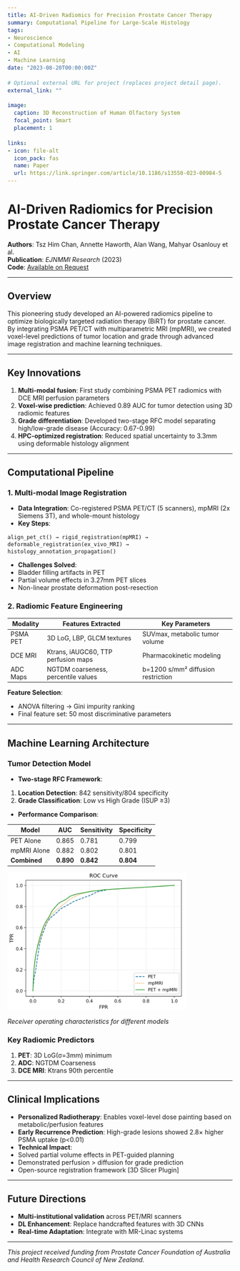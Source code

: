 ```yaml
---
title: AI-Driven Radiomics for Precision Prostate Cancer Therapy
summary: Computational Pipeline for Large-Scale Histology
tags:
- Neuroscience
- Computational Modeling
- AI
- Machine Learning
date: "2023-08-20T00:00:00Z"

# Optional external URL for project (replaces project detail page).
external_link: ""

image:
  caption: 3D Reconstruction of Human Olfactory System
  focal_point: Smart
  placement: 1

links:
- icon: file-alt
  icon_pack: fas
  name: Paper
  url: https://link.springer.com/article/10.1186/s13550-023-00984-5
---
```

# AI-Driven Radiomics for Precision Prostate Cancer Therapy

**Authors**: Tsz Him Chan, Annette Haworth, Alan Wang, Mahyar Osanlouy et al.  
**Publication**: *EJNMMI Research* (2023)  
**Code**: [Available on Request](mailto:Hayley.Reynolds@auckland.ac.nz)

---

## Overview
This pioneering study developed an AI-powered radiomics pipeline to optimize biologically targeted radiation therapy
(BiRT) for prostate cancer. By integrating PSMA PET/CT with multiparametric MRI (mpMRI),
we created voxel-level predictions of tumor location and grade through advanced image registration and machine learning
techniques.

---

## Key Innovations
1. **Multi-modal fusion**: First study combining PSMA PET radiomics with DCE MRI perfusion parameters
2. **Voxel-wise prediction**: Achieved 0.89 AUC for tumor detection using 3D radiomic features
3. **Grade differentiation**: Developed two-stage RFC model separating high/low-grade disease (Accuracy: 0.67-0.99)
4. **HPC-optimized registration**: Reduced spatial uncertainty to 3.3mm using deformable histology alignment

---

## Computational Pipeline

### 1. Multi-modal Image Registration
- **Data Integration**: Co-registered PSMA PET/CT (5 scanners), mpMRI (2x Siemens 3T), and whole-mount histology
- **Key Steps**:
```Pseudo-code for registration workflow
align_pet_ct() → rigid_registration(mpMRI) →
deformable_registration(ex_vivo_MRI) →
histology_annotation_propagation()
```
- **Challenges Solved**:
- Bladder filling artifacts in PET
- Partial volume effects in 3.27mm PET slices
- Non-linear prostate deformation post-resection

### 2. Radiomic Feature Engineering
| Modality       | Features Extracted                          | Key Parameters                     |
|----------------|---------------------------------------------|------------------------------------|
| PSMA PET       | 3D LoG, LBP, GLCM textures                  | SUVmax, metabolic tumor volume    |
| DCE MRI        | Ktrans, iAUGC60, TTP perfusion maps         | Pharmacokinetic modeling           |
| ADC Maps       | NGTDM coarseness, percentile values         | b=1200 s/mm² diffusion restriction |

**Feature Selection**:
- ANOVA filtering → Gini impurity ranking
- Final feature set: 50 most discriminative parameters

---

## Machine Learning Architecture

### Tumor Detection Model
- **Two-stage RFC Framework**:
1. **Location Detection**: 842 sensitivity/804 specificity
2. **Grade Classification**: Low vs High Grade (ISUP ≥3)

- **Performance Comparison**:

| Model          | AUC    | Sensitivity | Specificity |
|----------------|--------|-------------|-------------|
| PET Alone      | 0.865  | 0.781       | 0.799       |
| mpMRI Alone    | 0.882  | 0.802       | 0.801       |
| **Combined**   | **0.890** | **0.842**   | **0.804**   |

<img src="roc.png" alt="Receptive fields" width="400">

*Receiver operating characteristics for different models*

### Key Radiomic Predictors
1. **PET**: 3D LoG(σ=3mm) minimum
2. **ADC**: NGTDM Coarseness
3. **DCE MRI**: Ktrans 90th percentile

---

## Clinical Implications
- **Personalized Radiotherapy**: Enables voxel-level dose painting based on metabolic/perfusion features
- **Early Recurrence Prediction**: High-grade lesions showed 2.8× higher PSMA uptake (p<0.01)
- **Technical Impact**:
- Solved partial volume effects in PET-guided planning
- Demonstrated perfusion > diffusion for grade prediction
- Open-source registration framework [3D Slicer Plugin]

---

## Future Directions
- **Multi-institutional validation** across PET/MRI scanners
- **DL Enhancement**: Replace handcrafted features with 3D CNNs
- **Real-time Adaptation**: Integrate with MR-Linac systems
---

*This project received funding from Prostate Cancer Foundation of Australia and Health Research Council of New Zealand.*
